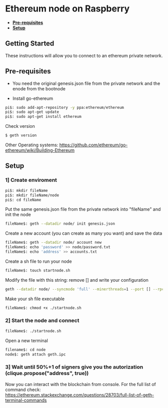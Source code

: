 # Ethereum node on Raspberry

* **[Pre-requisites](#pre-requisites)**
* **[Setup](#setup)**

## Getting Started

These instructions will allow you to connect to an ethereum private network. 

## Pre-requisites

* You need the original genesis.json file from the private network and the enode from the bootnode

* Install go-ethereum

```sh
pi$: sudo add-apt-repository -y ppa:ethereum/ethereum
pi$: sudo apt-get update
pi$: sudo apt-get install ethereum
```
Check version
```sh
$ geth version
```

Other Operating systems: <https://github.com/ethereum/go-ethereum/wiki/Building-Ethereum>

## Setup
###  1]  Create enviroment


```sh
pi$: mkdir fileName
pi$: mkdir fileName/node
pi$: cd fileName
```
Put the same genesis.json file from the private network into "fileName" and init the node
```sh
fileName$: geth --datadir node/ init genesis.json
```
Create a new account (you can create as many you want) and save the data
```sh
fileName$: geth --datadir node/ account new
fileName$: echo 'password' >> node/password.txt
fileName$: echo 'address' >> accounts.txt
```
Create a sh file to run your node
```sh
fileName$: touch startnode.sh
```
Modify the file with this string: remove [] and write your configuration
```sh
geth --datadir node/ --syncmode 'full' --minerthreads=1 --port [] --rpc --rpcaddr '[]' --rpcport [] --rpcapi 'personal,db,eth,net,web3,txpool,miner' --bootnodes '[]' --networkid [] --gasprice '0' -unlock '[]' --password node/password.txt --mine --ipcpath "~/fileName/node/geth.ipc"
```
Make your sh file executable
```sh
fileName$: chmod +x ./startnode.sh
```

###  2]  Start the node and connect

```sh
fileName$: ./startnode.sh
```

Open a new terminal

```sh
filename$: cd node
node$: geth attach geth.ipc
```

###  3]  Wait until 50%+1 of signers give you the autorization (clique.propose("address", true))

Now you can interact with the blockchain from console.
For the full list of command check: https://ethereum.stackexchange.com/questions/28703/full-list-of-geth-terminal-commands
